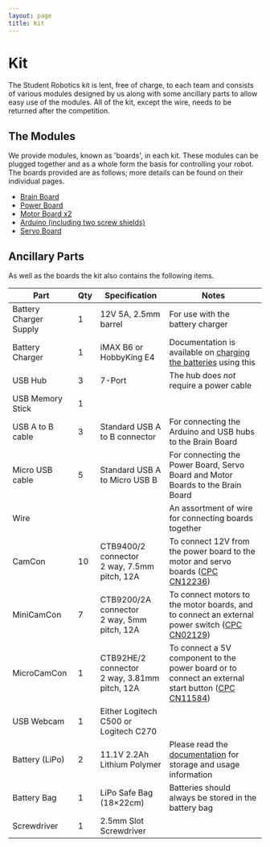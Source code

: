 ```yaml
---
layout: page
title: Kit
---
```


# Kit

The Student Robotics kit is lent, free of charge, to each team and consists of various modules designed by us along with some ancillary parts to allow easy use of the modules.
All of the kit, except the wire, needs to be returned after the competition.


## The Modules

We provide modules, known as 'boards', in each kit.
These modules can be plugged together and as a whole form the basis for controlling your robot.
The boards provided are as follows; more details can be found on their individual pages.

 * [Brain Board](/docs/kit/brain_board)
 * [Power Board](/docs/kit/power_board)
 * [Motor Board x2](/docs/kit/motor_board)
 * [Arduino (including two screw shields)](/docs/kit/arduino)
 * [Servo Board](/docs/kit/servo_board)


## Ancillary Parts

As well as the boards the kit also contains the following items.

| Part                   | Qty | Specification                                      | Notes
|------------------------|-----|----------------------------------------------------|-------
| Battery Charger Supply | 1   | 12V 5A, 2.5mm barrel                               | For use with the battery charger
| Battery Charger        | 1   | iMAX B6 or HobbyKing E4                            | Documentation is available on [charging the batteries](/docs/kit/batteries) using this
| USB Hub                | 3   | 7-Port                                             | The hub does *not* require a power cable
| USB Memory Stick       | 1   |                                                    |
| USB A to B cable       | 3   | Standard USB A to B connector                      | For connecting the Arduino and USB hubs to the Brain Board
| Micro USB cable        | 5   | Standard USB A to Micro USB B                      | For connecting the Power Board, Servo Board and Motor Boards to the Brain Board
| Wire                   |     |                                                    | An assortment of wire for connecting boards together
| CamCon                 | 10  | CTB9400/2 connector<br />2 way, 7.5mm pitch, 12A   | To connect 12V from the power board to the motor and servo boards ([CPC CN12236][CPC-CN12236])
| MiniCamCon             | 7   | CTB9200/2A connector<br />2 way, 5mm pitch, 12A    | To connect motors to the motor boards, and to connect an external power switch ([CPC CN02129][CPC-CN02129])
| MicroCamCon            | 1   | CTB92HE/2 connector<br />2 way, 3.81mm pitch, 12A  | To connect a 5V component to the power board or to connect an external start button ([CPC CN11584][CPC-CN11584])
| USB Webcam             | 1   | Either Logitech C500 or Logitech C270              |
| Battery (LiPo)         | 2   | 11.1V 2.2Ah Lithium Polymer                        | Please read the [documentation](/docs/kit/batteries) for storage and usage information
| Battery Bag            | 1   | LiPo Safe Bag (18×22cm)                            | Batteries should always be stored in the battery bag
| Screwdriver            | 1   | 2.5mm Slot Screwdriver                             |

[CPC-CN12236]: https://cpc.farnell.com/camdenboss/ctb9400-2/terminal-block-plug-in-2way/dp/CN12236
[CPC-CN02129]: https://cpc.farnell.com/camdenboss/ctb9200-2a/free-terminal-2way/dp/CN02129
[CPC-CN11584]: https://cpc.farnell.com/camdenboss/ctb92he-2/terminal-block-3-81mm-2-pole/dp/CN11584
